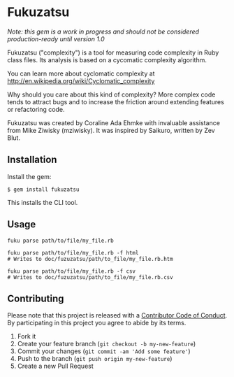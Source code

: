 # Fukuzatsu

*Note: this gem is a work in progress and should not be considered production-ready until version 1.0*

Fukuzatsu ("complexity") is a tool for measuring code complexity in Ruby class files. Its analysis is based on a cycomatic complexity algorithm.

You can learn more about cyclomatic complexity at http://en.wikipedia.org/wiki/Cyclomatic_complexity

Why should you care about this kind of complexity? More complex code tends to attract bugs and to increase the friction around extending features or refactoring code.

Fukuzatsu was created by Coraline Ada Ehmke with invaluable assistance from Mike Ziwisky (mziwisky). It was inspired by Saikuro, written by Zev Blut.

## Installation

Install the gem:

    $ gem install fukuzatsu

This installs the CLI tool.

## Usage

    fuku parse path/to/file/my_file.rb

    fuku parse path/to/file/my_file.rb -f html
    # Writes to doc/fuzuzatsu/path/to_file/my_file.rb.htm

    fuku parse path/to/file/my_file.rb -f csv
    # Writes to doc/fuzuzatsu/path/to_file/my_file.rb.csv

## Contributing

Please note that this project is released with a [Contributor Code of Conduct](https://gitlab.com/coraline/fukuzatsu/blob/master/CODE_OF_CONDUCT.md). By participating in this project you agree to abide by its terms.

1. Fork it
2. Create your feature branch (`git checkout -b my-new-feature`)
3. Commit your changes (`git commit -am 'Add some feature'`)
4. Push to the branch (`git push origin my-new-feature`)
5. Create a new Pull Request
